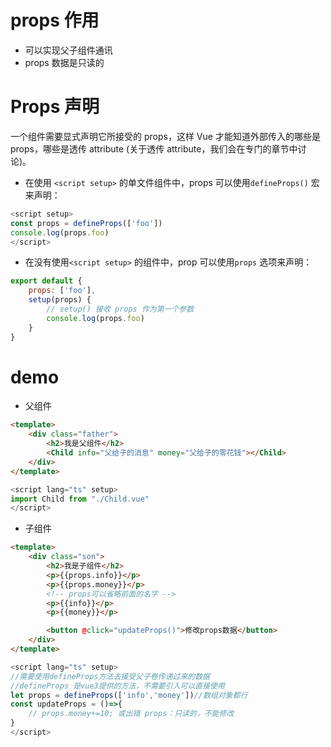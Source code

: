 # props 作用
+ 可以实现父子组件通讯
+ props 数据是只读的

# Props 声明
一个组件需要显式声明它所接受的 props，这样 Vue 才能知道外部传入的哪些是 props，哪些是透传 attribute (关于透传 attribute，我们会在专门的章节中讨论)。

+ 在使用 ```<script setup>``` 的单文件组件中，props 可以使用```defineProps()``` 宏来声明：
``` js
<script setup>
const props = defineProps(['foo'])
console.log(props.foo)
</script>
```

+ 在没有使用```<script setup>``` 的组件中，prop 可以使用```props``` 选项来声明：
``` js
export default {
    props: ['foo'],
    setup(props) {
        // setup() 接收 props 作为第一个参数
        console.log(props.foo)
    }
}
```

# demo 
+ 父组件
``` html
<template>
    <div class="father">
        <h2>我是父组件</h2>
        <Child info="父给子的消息" money="父给子的零花钱"></Child>
    </div>
</template>
```
``` js
<script lang="ts" setup>
import Child from "./Child.vue"
</script>
```

+ 子组件
``` html
<template>
    <div class="son">
        <h2>我是子组件</h2>
        <p>{{props.info}}</p>
        <p>{{props.money}}</p>
        <!-- props可以省略前面的名字 -->
        <p>{{info}}</p>
        <p>{{money}}</p>

        <button @click="updateProps()">修改props数据</button>
    </div>
</template>
```
``` js
<script lang="ts" setup>
//需要使用defineProps方法去接受父子卷传递过来的数据
//defineProps 是vue3提供的方法，不需要引入可以直接使用
let props = defineProps(['info','money'])//数组对象都行
const updateProps = ()=>{
    // props.money+=10; 或出错 props：只读的，不能修改
}
</script>
```